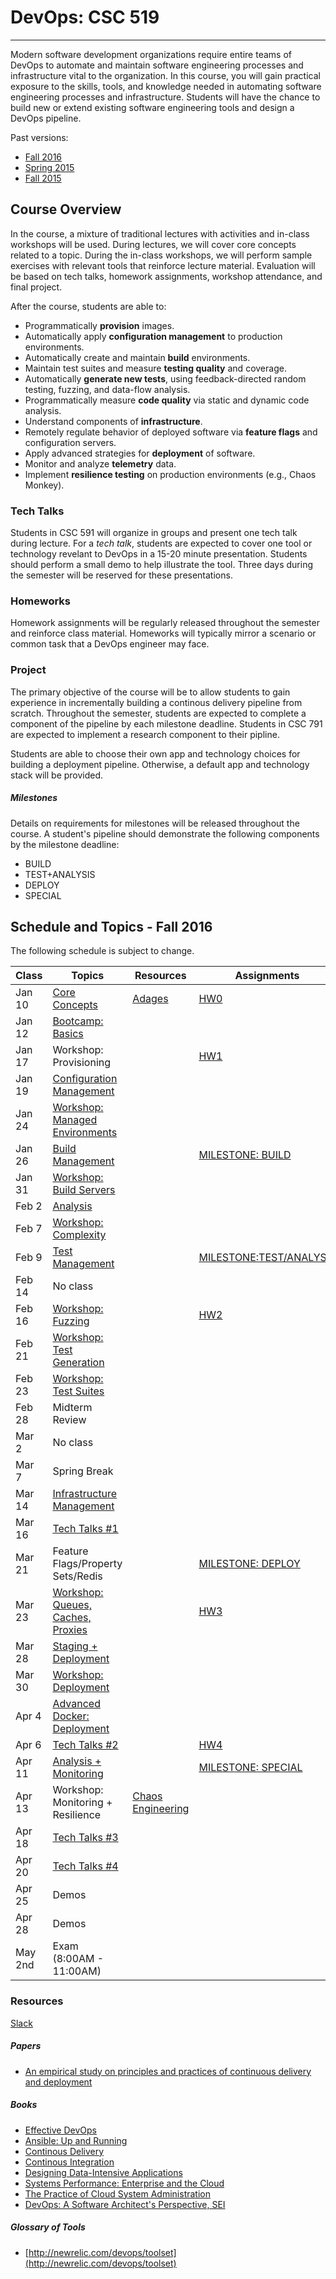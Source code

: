 # DevOps: CSC 519
-------------------------

Modern software development organizations require entire teams of DevOps to automate  and maintain software engineering processes and infrastructure vital to the organization. In this course, you will gain practical exposure to the skills, tools, and knowledge needed in automating software engineering processes and infrastructure. 
Students will have the chance to build new or extend existing software engineering tools and design a DevOps pipeline.

Past versions:
* [Fall 2016](https://github.com/CSC-DevOps/Course/tree/Fall2016)
* [Spring 2015 ](https://github.com/CSC-DevOps/Course/tree/Spring2015)
* [Fall 2015 ](https://github.com/CSC-DevOps/Course/tree/Fall2015)

## Course Overview

In the course, a mixture of traditional lectures with activities and in-class workshops will be used.  During lectures, we will cover core concepts related to a topic. During the in-class workshops, we will perform sample exercises with relevant tools that reinforce lecture material.  Evaluation will be based on tech talks, homework assignments, workshop attendance, and final project.

After the course, students are able to:

* Programmatically **provision** images.
* Automatically apply **configuration management** to production environments.
* Automatically create and maintain **build** environments.
* Maintain test suites and measure **testing quality** and coverage.
* Automatically **generate new tests**, using feedback-directed random testing, fuzzing, and data-flow analysis.
* Programmatically measure **code quality** via static and dynamic code analysis.
* Understand components of **infrastructure**.
* Remotely regulate behavior of deployed software via **feature flags** and configuration servers.
* Apply advanced strategies for **deployment** of software.
* Monitor and analyze **telemetry** data.
* Implement **resilience testing** on production environments (e.g., Chaos Monkey).


### Tech Talks

Students in CSC 591 will organize in groups and present one tech talk during lecture.  For a *tech talk*, students are expected to cover one tool or technology revelant to DevOps in a 15-20 minute presentation.  Students should perform a small demo to help illustrate the tool. Three days during the semester will be reserved for these presentations.

### Homeworks

Homework assignments will be regularly released throughout the semester and reinforce class material.  Homeworks will typically mirror a scenario or common task that a DevOps engineer may face.

### Project

The primary objective of the course will be to allow students to gain experience in incrementally building a continous delivery pipeline from scratch.  Throughout the semester, students are expected to complete a component of the pipeline by each milestone deadline.  Students in CSC 791 are expected to implement a research component to their pipline. 

Students are able to choose their own app and technology choices for building a deployment pipeline.  Otherwise, a default app and technology stack will be provided.

##### Milestones

Details on requirements for milestones will be released throughout the course.  A student's pipeline should demonstrate the following components by the milestone deadline:

* BUILD
* TEST+ANALYSIS
* DEPLOY
* SPECIAL

## Schedule and Topics - Fall 2016

The following schedule is subject to change.

| Class    | Topics                           |  Resources | Assignments       |
|----------|----------------------------------|------------| ----------------  |
| Jan 10   | [Core Concepts](http://tiny.cc/CSC-DevOpsCore) |  [Adages](https://github.com/CSC-DevOps/Course/blob/master/Readings/AdagesI.pdf)          | [HW0](https://github.com/CSC-DevOps/Course/blob/master/HW/HW0.md) |
| Jan 12   | [Bootcamp: Basics](https://github.com/CSC-DevOps/Bootcamp)  |            |                   |
| Jan 17   | Workshop: Provisioning           |            | [HW1](https://github.com/CSC-DevOps/Course/blob/master/HW/HW1.md)|
| Jan 19   | [Configuration Management](http://tiny.cc/devops-cm-slides) |            |                   |
| Jan 24   | [Workshop: Managed Environments](https://github.com/CSC-DevOps/CM/blob/master/README.md)   |            |                   |
| Jan 26   | [Build Management](https://docs.google.com/presentation/d/1PeI-RbsisPtC8tbKMgtB3IDlffLjE6obQkp-tL0Cmsw/edit#slide=id.p)                 |            | [MILESTONE: BUILD](https://github.com/CSC-DevOps/Course/blob/master/Project/M1.md)  |
| Jan 31   | [Workshop: Build Servers](https://github.com/CSC-DevOps/Course/blob/master/Workshops/Build.md)          |            |                   |
| Feb 2   | [Analysis](https://docs.google.com/presentation/d/1EkfcbwXko9gvtel0t4GD_cpE4me-OAIwdYt0p_OAeIs/edit#slide=id.p)                         |            |                   |
| Feb 7   | [Workshop: Complexity](https://github.com/CSC-DevOps/Complexity)                |            |                   |
| Feb 9   | [Test Management](https://docs.google.com/presentation/d/1Wv149dt56DAixTn5BqdyHwVxBWyHU1pk5ohL7jlVAWs/edit#slide=id.p)                  |            |[MILESTONE:TEST/ANALYSIS](https://github.com/CSC-DevOps/Course/blob/master/Project/M2.md)|        
| Feb 14   | No class                         |            |                   |
| Feb 16   | [Workshop: Fuzzing](https://github.com/CSC-DevOps/Fuzzing)        |            | [HW2](https://github.com/CSC-DevOps/Course/blob/master/HW/HW2.md)               |
| Feb 21   | [Workshop: Test Generation](https://github.com/CSC-DevOps/TestGeneration)                              |            |                   |
| Feb 23   | [Workshop: Test Suites]()                        |            |                   |
| Feb 28   | Midterm Review                       |            |                   |
| Mar 2    | No class                       |            |                   |
| Mar 7    | Spring Break                       |            |                   |
| Mar 14   | [Infrastructure Management](https://1drv.ms/p/s!AG169vwdL5H_jUY)        |            |                   |
| Mar 16   | [Tech Talks #1](https://github.com/CSC-DevOps/Course/blob/master/TechTalks.md)                    |     |                   |
| Mar 21   | Feature Flags/Property Sets/Redis|            | [MILESTONE: DEPLOY](https://github.com/CSC-DevOps/Course/blob/master/Project/M3.md) |
| Mar 23   | [Workshop: Queues, Caches, Proxies](https://github.com/CSC-DevOps/Queues)|            | [HW3](https://github.com/CSC-DevOps/Course/blob/master/HW/HW3.md)               |            
| Mar 28   | [Staging + Deployment](https://docs.google.com/presentation/d/1TaiIh6CtkHt-ij8mCVPVrpY0yN2VTVjqfjO_zYX0lEs/edit#slide=id.p)             |            |                   |
| Mar 30    | [Workshop: Deployment](https://github.com/CSC-DevOps/Deployment/blob/master/README.md)             |            |                   |
| Apr 4   | [Advanced Docker: Deployment](https://github.com/CSC-DevOps/Course/blob/master/Workshops/AdvancedDocker.md)      |            |                   |
| Apr 6   | [Tech Talks #2](https://github.com/CSC-DevOps/Course/blob/master/TechTalks.md)                    |   | [HW4](https://github.com/CSC-DevOps/Course/blob/master/HW/HW4.md)    |
| Apr 11   | [Analysis + Monitoring](https://docs.google.com/presentation/d/1swei7oeXWZGnXe9gC1jlh4Gd1h9Ri6I6x2kTgKr1BVw/edit?usp=sharing)            |            | [MILESTONE: SPECIAL](https://github.com/CSC-DevOps/Course/blob/master/Project/M4.md)|
| Apr 13   | Workshop: Monitoring + Resilience|  [Chaos Engineering](https://www.facebook.com/notes/tpm-networking-group/notes-from-chaos-community-day-nov-4th-2015/1042668315800057)          |                   |
| Apr 18   | [Tech Talks #3](https://github.com/CSC-DevOps/Course/blob/master/TechTalks.md)                         |            |                   |
| Apr 20   | [Tech Talks #4](https://github.com/CSC-DevOps/Course/blob/master/TechTalks.md)                    |                         |            |                   |
| Apr 25   | Demos          |                   |
| Apr 28   | Demos                     |            |                   |
| May 2nd   | Exam (8:00AM - 11:00AM)           |            |                   |

### Resources

[Slack](https://csc519-s17.slack.com/)

##### Papers

* [An empirical study on principles and practices of continuous delivery and deployment](https://peerj.com/preprints/1889.pdf)

##### Books

* [Effective DevOps](https://www.amazon.com/Effective-DevOps-Building-Collaboration-Affinity/dp/1491926309)
* [Ansible: Up and Running](http://www.ansiblebook.com/)
* [Continous Delivery](http://continuousdelivery.com/)
* [Continous Integration](http://www.amazon.com/Continuous-Integration-Improving-Software-Reducing/dp/0321336380)
* [Designing Data-Intensive Applications](http://dataintensive.net/)
* [Systems Performance: Enterprise and the Cloud](http://www.brendangregg.com/sysperfbook.html)
* [The Practice of Cloud System Administration](http://the-cloud-book.com/)
* [DevOps: A Software Architect's Perspective, SEI](http://www.amazon.com/DevOps-Software-Architects-Perspective-Engineering/dp/0134049845)

##### Glossary of Tools

* [http://newrelic.com/devops/toolset](http://newrelic.com/devops/toolset)

